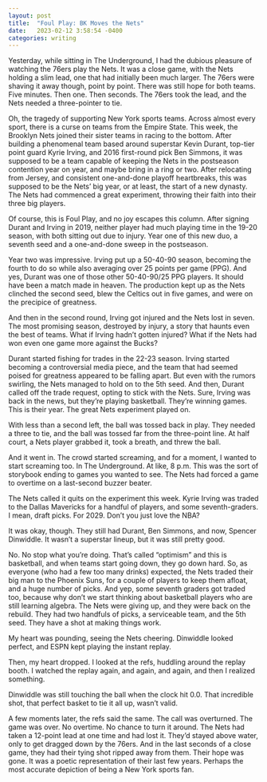 ```yaml
---
layout: post
title:  "Foul Play: BK Moves the Nets"
date:   2023-02-12 3:58:54 -0400
categories: writing
---
```


Yesterday, while sitting in The Underground, I had the dubious pleasure of watching the 76ers play the Nets. It was a close game, with the Nets holding a slim lead, one that had initially been much larger. The 76ers were shaving it away though, point by point. There was still hope for both teams. Five minutes. Then one. Then seconds. The 76ers took the lead, and the Nets needed a three-pointer to tie.

Oh, the tragedy of supporting New York sports teams. Across almost every sport, there is a curse on teams from the Empire State. This week, the Brooklyn Nets joined their sister teams in racing to the bottom. After building a phenomenal team based around superstar Kevin Durant, top-tier point guard Kyrie Irving, and 2016 first-round pick Ben Simmons, it was supposed to be a team capable of keeping the Nets in the postseason contention year on year, and maybe bring in a ring or two. After relocating from Jersey, and consistent one-and-done playoff heartbreaks, this was supposed to be the Nets’ big year, or at least, the start of a new dynasty. The Nets had commenced a great experiment, throwing their faith into their three big players.

Of course, this is Foul Play, and no joy escapes this column. After signing Durant and Irving in 2019, neither player had much playing time in the 19-20 season, with both sitting out due to injury. Year one of this new duo, a seventh seed and a one-and-done sweep in the postseason.

Year two was impressive. Irving put up a 50-40-90 season, becoming the fourth to do so while also averaging over 25 points per game (PPG). And yes, Durant was one of those other 50-40-90/25 PPG players. It should have been a match made in heaven. The production kept up as the Nets clinched the second seed, blew the Celtics out in five games, and were on the precipice of greatness.

And then in the second round, Irving got injured and the Nets lost in seven. The most promising season, destroyed by injury, a story that haunts even the best of teams. What if Irving hadn’t gotten injured? What if the Nets had won even one game more against the Bucks?

Durant started fishing for trades in the 22-23 season. Irving started becoming a controversial media piece, and the team that had seemed poised for greatness appeared to be falling apart. But even with the rumors swirling, the Nets managed to hold on to the 5th seed. And then, Durant called off the trade request, opting to stick with the Nets. Sure, Irving was back in the news, but they’re playing basketball. They’re winning games. This is their year. The great Nets experiment played on.

With less than a second left, the ball was tossed back in play. They needed a three to tie, and the ball was tossed far from the three-point line. At half court, a Nets player grabbed it, took a breath, and threw the ball.

And it went in. The crowd started screaming, and for a moment, I wanted to start screaming too. In The Underground. At like, 8 p.m. This was the sort of storybook ending to games you wanted to see. The Nets had forced a game to overtime on a last-second buzzer beater.

The Nets called it quits on the experiment this week. Kyrie Irving was traded to the Dallas Mavericks for a handful of players, and some seventh-graders. I mean, draft picks. For 2029. Don’t you just love the NBA?

It was okay, though. They still had Durant, Ben Simmons, and now, Spencer Dinwiddle. It wasn’t a superstar lineup, but it was still pretty good.

No. No stop what you’re doing. That’s called “optimism” and this is basketball, and when teams start going down, they go down hard. So, as everyone (who had a few too many drinks) expected, the Nets traded their big man to the Phoenix Suns, for a couple of players to keep them afloat, and a huge number of picks. And yep, some seventh graders got traded too, because why don’t we start thinking about basketball players who are still learning algebra. The Nets were giving up, and they were back on the rebuild. They had two handfuls of picks, a serviceable team, and the 5th seed. They have a shot at making things work.

My heart was pounding, seeing the Nets cheering. Dinwiddle looked perfect, and ESPN kept playing the instant replay.

Then, my heart dropped. I looked at the refs, huddling around the replay booth. I watched the replay again, and again, and again, and then I realized something.

Dinwiddle was still touching the ball when the clock hit 0.0. That incredible shot, that perfect basket to tie it all up, wasn’t valid.

A few moments later, the refs said the same. The call was overturned. The game was over. No overtime. No chance to turn it around. The Nets had taken a 12-point lead at one time and had lost it. They’d stayed above water, only to get dragged down by the 76ers. And in the last seconds of a close game, they had their tying shot ripped away from them. Their hope was gone. It was a poetic representation of their last few years. Perhaps the most accurate depiction of being a New York sports fan.